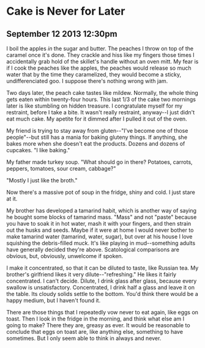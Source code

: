 # Cake is Never for Later
## September 12 2013 12:30pm

I boil the apples *in* the sugar and butter. The peaches I throw on top of the caramel once it's done. They crackle and hiss like my fingers those times I accidentally grab hold of the skillet's handle without an oven mitt. My fear is if I cook the peaches like the apples, the peaches would release so much water that by the time they caramelized, they would become a sticky, undifferenciated goo. I suppose there's nothing wrong with jam.

Two days later, the peach cake tastes like mildew. Normally, the whole thing gets eaten within twenty-four hours. This last 1/3 of the cake two mornings later is like stumbling on hidden treasure. I congratulate myself for my restraint, before I take a bite. It wasn't really restraint, anyway--I just didn't eat much cake. My apetite for it dimmed after I pulled it out of the oven.

My friend is trying to stay away from gluten--"I've become one of those people"--but still has a mania for baking gluteny things. If anything, she bakes more when she doesn't eat the products. Dozens and dozens of cupcakes. "I like baking."

My father made turkey soup. "What should go in there? Potatoes, carrots, peppers, tomatoes, sour cream, cabbage?"

"Mostly I just like the broth."

Now there's a massive pot of soup in the fridge, shiny and cold. I just stare at it.

My brother has developed a tamarind habit, which is another way of saying he bought some blocks of tamarind mass. "Mass" and not "paste" because you have to soak it in hot water, mash it with your fingers, and then strain out the husks and seeds. Maybe if it were at home I would never bother to make tamarind water (tamarind, water, sugar), but over at his house I love squishing the debris-filled muck. It's like playing in mud--something adults have generally decided they're above. Scatological comparisons are obvious, but, obviously, unwelcome if spoken.

I make it concentrated, so that it can be diluted to taste, like Russian tea. My brother's girlfriend likes it very dilute--"refreshing." He likes it fairly concentrated. I can't decide. Dilute, I drink glass after glass, because every swallow is unsatisfactory. Concentrated, I drink half a glass and leave it on the table. Its cloudy solids settle to the bottom. You'd think there would be a happy medium, but I haven't found it.

There are those things that I repeatedly vow never to eat again, like eggs on toast. Then I look in the fridge in the morning, and think what else am I going to make? There they are, greasy as ever. It would be reasonable to conclude that eggs on toast are, like anything else, something to have sometimes. But I only seem able to think in always and never.